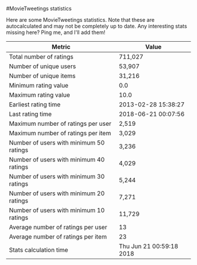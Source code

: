 #MovieTweetings statistics

Here are some MovieTweetings statistics. Note that these are autocalculated and may not be completely up to date. Any interesting stats missing here? Ping me, and I'll add them!

Metric | Value
--- | ---
Total number of ratings                 | 711,027
Number of unique users                  | 53,907
Number of unique items                  | 31,216
Minimum rating value                    | 0.0
Maximum rating value                    | 10.0
Earliest rating time                    | 2013-02-28 15:38:27
Last rating time                        | 2018-06-21 00:07:56
Maximum number of ratings per user      | 2,519
Maximum number of ratings per item      | 3,029
Number of users with minimum 50 ratings | 3,236
Number of users with minimum 40 ratings | 4,029
Number of users with minimum 30 ratings | 5,244
Number of users with minimum 20 ratings | 7,271
Number of users with minimum 10 ratings | 11,729
Average number of ratings per user      | 13
Average number of ratings per item      | 23
Stats calculation time                  | Thu Jun 21 00:59:18 2018

